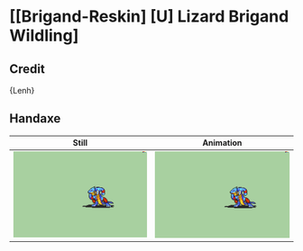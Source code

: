 # [\[Brigand-Reskin\] \[U\] Lizard Brigand Wildling]

## Credit

{Lenh}
	
## Handaxe

| Still | Animation |
| :---: | :-------: |
| ![Handaxe still](./Handaxe_000.png) | ![Handaxe animation](./Handaxe.gif) |
